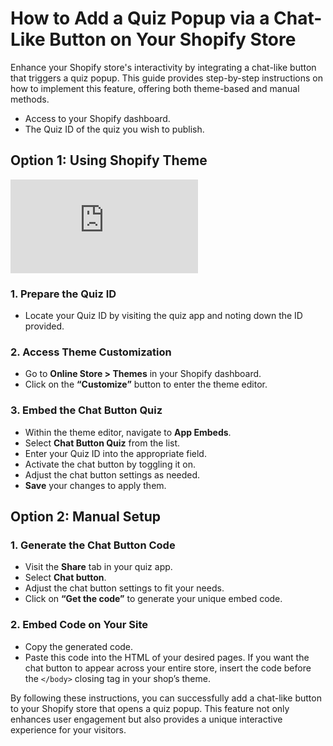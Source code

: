 # How to Add a Quiz Popup via a Chat-Like Button on Your Shopify Store

Enhance your Shopify store's interactivity by integrating a chat-like button that triggers a quiz popup. This guide provides step-by-step instructions on how to implement this feature, offering both theme-based and manual methods.

- Access to your Shopify dashboard.
- The Quiz ID of the quiz you wish to publish.

## Option 1: Using Shopify Theme

<div class="videoWrapper">
<iframe src="https://www.youtube.com/embed/oQyIiA2GwjY?si=X5Pd4YUR5O-sby3u" frameborder="0" allow="accelerometer; autoplay; clipboard-write; encrypted-media; gyroscope; picture-in-picture" allowfullscreen></iframe>
</div>

### 1. Prepare the Quiz ID
   - Locate your Quiz ID by visiting the quiz app and noting down the ID provided.

### 2. Access Theme Customization
   - Go to **Online Store > Themes** in your Shopify dashboard.
   - Click on the **“Customize”** button to enter the theme editor.

### 3. Embed the Chat Button Quiz
   - Within the theme editor, navigate to **App Embeds**.
   - Select **Chat Button Quiz** from the list.
   - Enter your Quiz ID into the appropriate field.
   - Activate the chat button by toggling it on.
   - Adjust the chat button settings as needed.
   - **Save** your changes to apply them.

## Option 2: Manual Setup

### 1. Generate the Chat Button Code
   - Visit the **Share** tab in your quiz app.
   - Select **Chat button**.
   - Adjust the chat button settings to fit your needs.
   - Click on **“Get the code”** to generate your unique embed code.

### 2. Embed Code on Your Site
   - Copy the generated code.
   - Paste this code into the HTML of your desired pages. If you want the chat button to appear across your entire store, insert the code before the `</body>` closing tag in your shop’s theme.


By following these instructions, you can successfully add a chat-like button to your Shopify store that opens a quiz popup. This feature not only enhances user engagement but also provides a unique interactive experience for your visitors.

